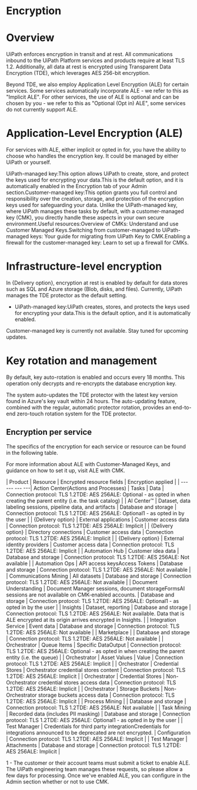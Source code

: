 ﻿# Encryption

# Overview

UiPath enforces encryption in transit and at rest. All communications inbound to the UiPath Platform services and products require at least TLS 1.2. Additionally, all data at rest is encrypted using Transparent Data Encryption (TDE), which leverages AES 256-bit encryption.

Beyond TDE, we also employ Application Level Encryption (ALE) for certain services. Some services automatically incorporate ALE - we refer to this as "Implicit ALE". For other services, the use of ALE is optional and can be chosen by you - we refer to this as "Optional (Opt in) ALE", some services do not currently support ALE.

# Application-Level Encryption (ALE)

For services with ALE, either implicit or opted in for, you have the ability to choose who handles the encryption key. It could be managed by either UiPath or yourself.

UiPath-managed key:This option allows UiPath to create, store, and protect the keys used for encrypting your data.This is the default option, and it is automatically enabled in the Encryption tab of your Admin section.Customer-managed key:This option grants you full control and responsibility over the creation, storage, and protection of the encryption keys used for safeguarding your data. Unlike the UiPath-managed key, where UiPath manages these tasks by default, with a customer-managed key (CMK), you directly handle these aspects in your own secure environment.Useful resources:Overview of CMKs: Understand and use Customer Managed Keys.Switching from customer-managed to UiPath-managed keys: Your guide for migrating from UiPath Key to CMK.Enabling a firewall for the customer-managed key: Learn to set up a firewall for CMKs.

# Infrastructure-level encryption

In {Delivery option}, encryption at rest is enabled by default for data stores such as SQL and Azure storage (Blob, disks, and files). Currently, UiPath manages the TDE protector as the default setting.

* UiPath-managed key:UiPath creates, stores, and protects the keys used for encrypting your data.This is the default option, and it is automatically enabled.

Customer-managed key is currently not available. Stay tuned for upcoming updates.

# Key rotation and management

By default, key auto-rotation is enabled and occurs every 18 months. This operation only decrypts and re-encrypts the database encryption key.

The system auto-updates the TDE protector with the latest key version found in Azure's key vault within 24 hours. The auto-updating feature, combined with the regular, automatic protector rotation, provides an end-to-end zero-touch rotation system for the TDE protector.

## Encryption per service

The specifics of the encryption for each service or resource can be found in the following table.

For more information about ALE with Customer-Managed Keys, and guidance on how to set it up, visit ALE with CMK.


| Product | Resource | Encrypted resource fields | Encryption applied |
| --- --- --- ---| Action Center(Actions and Processes) | Tasks | Data | Connection protocol: TLS 1.2TDE: AES 256ALE: Optional - as opted in when creating the parent entity (i.e. the task catalog) |
| AI Center™ | Dataset, data labeling sessions, pipeline data, and artifacts | Database and storage | Connection protocol: TLS 1.2TDE: AES 256ALE: Optional1 - as opted in by the user |
| {Delivery option} | External applications | Customer access data | Connection protocol: TLS 1.2TDE: AES 256ALE: Implicit |
| {Delivery option} | Directory connections | Customer access data | Connection protocol: TLS 1.2TDE: AES 256ALE: Implicit |
| {Delivery option} | External identity providers | Customer access data | Connection protocol: TLS 1.2TDE: AES 256ALE: Implicit |
| Automation Hub | Customer idea data | Database and storage | Connection protocol: TLS 1.2TDE: AES 256ALE: Not available |
| Automation Ops | API access keysAccess Tokens | Database and storage | Connection protocol: TLS 1.2TDE: AES 256ALE: Not available |
| Communications Mining | All datasets | Database and storage | Connection protocol: TLS 1.2TDE: AES 256ALE: Not available |
| Document Understanding | Document Manager sessions, document storageFormsAI sessions are not available on CMK-enabled accounts. | Database and storage | Connection protocol: TLS 1.2TDE: AES 256ALE: Optional1 - as opted in by the user |
| Insights | Dataset, reporting | Database and storage | Connection protocol: TLS 1.2TDE: AES 256ALE: Not available. Data that is ALE encrypted at its origin arrives encrypted in Insights. |
| Integration Service | Event data | Database and storage | Connection protocol: TLS 1.2TDE: AES 256ALE: Not available |
| Marketplace |  | Database and storage | Connection protocol: TLS 1.2TDE: AES 256ALE: Not available |
| Orchestrator | Queue Items | Specific DataOutput | Connection protocol: TLS 1.2TDE: AES 256ALE: Optional - as opted in when creating the parent entity (i.e. the queue) |
| Orchestrator | Asset Values | Value | Connection protocol: TLS 1.2TDE: AES 256ALE: Implicit |
| Orchestrator | Credential Stores | Orchestrator credential stores content | Connection protocol: TLS 1.2TDE: AES 256ALE: Implicit |
| Orchestrator | Credential Stores | Non-Orchestrator credential stores access data | Connection protocol: TLS 1.2TDE: AES 256ALE: Implicit |
| Orchestrator | Storage Buckets | Non-Orchestrator storage buckets access data | Connection protocol: TLS 1.2TDE: AES 256ALE: Implicit |
| Process Mining |  | Database and storage | Connection protocol: TLS 1.2TDE: AES 256ALE: Not available |
| Task Mining | Recorded data (includes PII masking) | Database and storage | Connection protocol: TLS 1.2TDE: AES 256ALE: Optional1 - as opted in by the user |
| Test Manager | Credentials for third party integrationCredentials                                 for integrations announced to be deprecated are not                                 encrypted. | Configuration | Connection protocol: TLS 1.2TDE: AES 256ALE: Implicit |
| Test Manager | Attachments | Database and storage | Connection protocol: TLS 1.2TDE: AES 256ALE: Implicit |

1 - The customer or their account teams must submit a ticket to enable ALE. The UiPath engineering team manages these requests, so please allow a few days for processing. Once we've enabled ALE, you can configure in the Admin section whether or not to use CMK.

